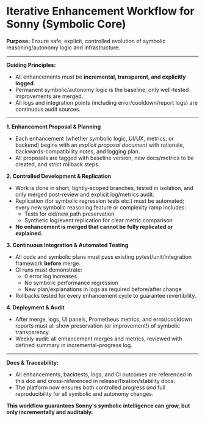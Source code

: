 Iterative Enhancement Workflow for Sonny (Symbolic Core)
=======================================================

**Purpose:**
Ensure safe, explicit, controlled evolution of symbolic reasoning/autonomy logic and infrastructure.

---

**Guiding Principles:**
- All enhancements must be **incremental, transparent, and explicitly logged**.
- Permanent symbolic/autonomy logic is the baseline; only well-tested improvements are merged.
- All logs and integration points (including error/cooldown/report logs) are continuous audit sources.

---

**1. Enhancement Proposal & Planning**
- Each enhancement (whether symbolic logic, UI/UX, metrics, or backend) begins with an *explicit proposal document* with rationale, backwards-compatibility notes, and logging plan.
- All proposals are tagged with baseline version, new docs/metrics to be created, and strict rollback steps.

**2. Controlled Development & Replication**
- Work is done in short, tightly-scoped branches, tested in isolation, and only merged post-review and explicit log/metrics audit.
- Replication (for symbolic regression tests etc.) must be automated; every new symbolic reasoning feature or complexity ramp includes:
    - Tests for old/new path preservation
    - Synthetic log/event replication for clear metric comparison
- **No enhancement is merged that cannot be fully replicated or explained.**

**3. Continuous Integration & Automated Testing**
- All code and symbolic plans must pass existing pytest/unit/integration framework **before** merge.
- CI runs must demonstrate:
    - 0 error log increases
    - No symbolic performance regression
    - New plan/explanations in logs as required before/after change
- Rollbacks tested for every enhancement cycle to guarantee revertibility.

**4. Deployment & Audit**
- After merge, logs, UI panels, Prometheus metrics, and error/cooldown reports must all show preservation (or improvement!) of symbolic transparency.
- Weekly audit: all enhancement merges and metrics, reviewed with defined summary in incremental-progress log.

---

**Docs & Traceability:**
- All enhancements, backtests, logs, and CI outcomes are referenced in this doc and cross-referenced in release/fixation/stability docs.
- The platform now ensures both controlled progress *and* full reproducibility for all symbolic and autonomy changes.

**This workflow guarantees Sonny's symbolic intelligence can grow, but only incrementally and auditably.**
